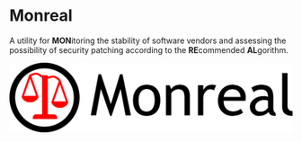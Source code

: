 # Monreal
A utility for **MON**itoring the stability of software vendors and assessing the possibility of security patching according to the **RE**commended **AL**gorithm.

![monreal logo](https://raw.githubusercontent.com/leonov-av/monreal/main/logo/monreal_line.png)
